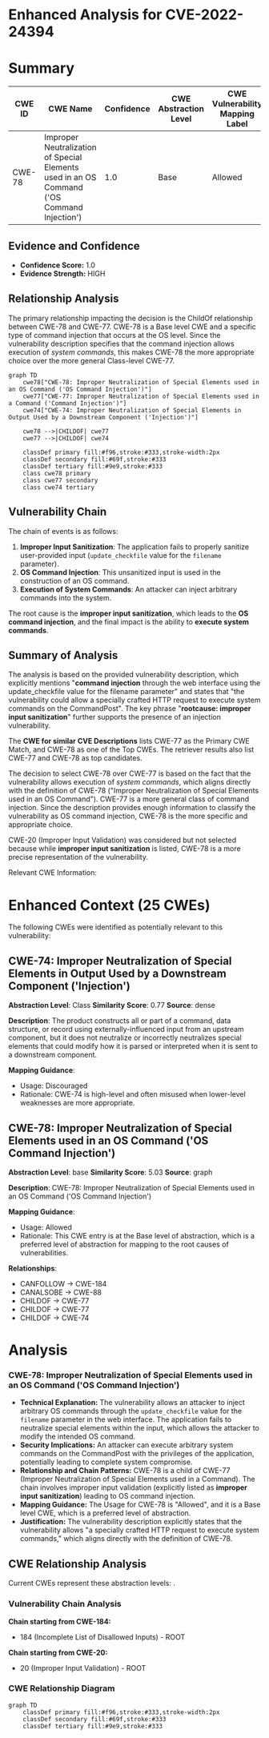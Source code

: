 # Enhanced Analysis for CVE-2022-24394

# Summary
| CWE ID | CWE Name | Confidence | CWE Abstraction Level | CWE Vulnerability Mapping Label | CWE-Vulnerability Mapping Notes |
|---|---|---|---|---|---|
| CWE-78 | Improper Neutralization of Special Elements used in an OS Command ('OS Command Injection') | 1.0 | Base | Allowed | Primary CWE |

## Evidence and Confidence

*   **Confidence Score:** 1.0
*   **Evidence Strength:** HIGH

## Relationship Analysis
The primary relationship impacting the decision is the ChildOf relationship between CWE-78 and CWE-77. CWE-78 is a Base level CWE and a specific type of command injection that occurs at the OS level. Since the vulnerability description specifies that the command injection allows execution of *system commands*, this makes CWE-78 the more appropriate choice over the more general Class-level CWE-77.

```mermaid
graph TD
    cwe78["CWE-78: Improper Neutralization of Special Elements used in an OS Command ('OS Command Injection')"]
    cwe77["CWE-77: Improper Neutralization of Special Elements used in a Command ('Command Injection')"]
    cwe74["CWE-74: Improper Neutralization of Special Elements in Output Used by a Downstream Component ('Injection')"]
    
    cwe78 -->|CHILDOF| cwe77
    cwe77 -->|CHILDOF| cwe74
    
    classDef primary fill:#f96,stroke:#333,stroke-width:2px
    classDef secondary fill:#69f,stroke:#333
    classDef tertiary fill:#9e9,stroke:#333
    class cwe78 primary
    class cwe77 secondary
    class cwe74 tertiary
```

## Vulnerability Chain
The chain of events is as follows:
1.  **Improper Input Sanitization**: The application fails to properly sanitize user-provided input (`update_checkfile` value for the `filename` parameter).
2.  **OS Command Injection**: This unsanitized input is used in the construction of an OS command.
3.  **Execution of System Commands**: An attacker can inject arbitrary commands into the system.

The root cause is the **improper input sanitization**, which leads to the **OS command injection**, and the final impact is the ability to **execute system commands**.

## Summary of Analysis
The analysis is based on the provided vulnerability description, which explicitly mentions "**command injection** through the web interface using the update_checkfile value for the filename parameter" and states that "the vulnerability could allow a specially crafted HTTP request to execute system commands on the CommandPost". The key phrase "**rootcause: improper input sanitization**" further supports the presence of an injection vulnerability.

The **CWE for similar CVE Descriptions** lists CWE-77 as the Primary CWE Match, and CWE-78 as one of the Top CWEs. The retriever results also list CWE-77 and CWE-78 as top candidates.

The decision to select CWE-78 over CWE-77 is based on the fact that the vulnerability allows execution of *system commands*, which aligns directly with the definition of CWE-78 ("Improper Neutralization of Special Elements used in an OS Command"). CWE-77 is a more general class of command injection. Since the description provides enough information to classify the vulnerability as OS command injection, CWE-78 is the more specific and appropriate choice.

CWE-20 (Improper Input Validation) was considered but not selected because while **improper input sanitization** is listed, CWE-78 is a more precise representation of the vulnerability.

Relevant CWE Information:

# Enhanced Context (25 CWEs)
The following CWEs were identified as potentially relevant to this vulnerability:

## CWE-74: Improper Neutralization of Special Elements in Output Used by a Downstream Component ('Injection')
**Abstraction Level**: Class
**Similarity Score**: 0.77
**Source**: dense

**Description**:
The product constructs all or part of a command, data structure, or record using externally-influenced input from an upstream component, but it does not neutralize or incorrectly neutralizes special elements that could modify how it is parsed or interpreted when it is sent to a downstream component.

**Mapping Guidance**:
- Usage: Discouraged
- Rationale: CWE-74 is high-level and often misused when lower-level weaknesses are more appropriate.

## CWE-78: Improper Neutralization of Special Elements used in an OS Command ('OS Command Injection')
**Abstraction Level**: base
**Similarity Score**: 5.03
**Source**: graph

**Description**:
CWE-78: Improper Neutralization of Special Elements used in an OS Command ('OS Command Injection')

**Mapping Guidance**:
- Usage: Allowed
- Rationale: This CWE entry is at the Base level of abstraction, which is a preferred level of abstraction for mapping to the root causes of vulnerabilities.

**Relationships**:
- CANFOLLOW -> CWE-184
- CANALSOBE -> CWE-88
- CHILDOF -> CWE-77
- CHILDOF -> CWE-77
- CHILDOF -> CWE-74

# Analysis

### CWE-78: Improper Neutralization of Special Elements used in an OS Command ('OS Command Injection')
*   **Technical Explanation:** The vulnerability allows an attacker to inject arbitrary OS commands through the `update_checkfile` value for the `filename` parameter in the web interface. The application fails to neutralize special elements within the input, which allows the attacker to modify the intended OS command.
*   **Security Implications:** An attacker can execute arbitrary system commands on the CommandPost with the privileges of the application, potentially leading to complete system compromise.
*   **Relationship and Chain Patterns:** CWE-78 is a child of CWE-77 (Improper Neutralization of Special Elements used in a Command). The chain involves improper input validation (explicitly listed as **improper input sanitization**) leading to OS command injection.
*   **Mapping Guidance:** The Usage for CWE-78 is "Allowed", and it is a Base level CWE, which is a preferred level of abstraction.
*   **Justification:** The vulnerability description explicitly states that the vulnerability allows "a specially crafted HTTP request to execute system commands," which aligns directly with the definition of CWE-78.


## CWE Relationship Analysis

Current CWEs represent these abstraction levels: .


### Vulnerability Chain Analysis

**Chain starting from CWE-184:**
- 184 (Incomplete List of Disallowed Inputs) - ROOT


**Chain starting from CWE-20:**
- 20 (Improper Input Validation) - ROOT



### CWE Relationship Diagram

```mermaid
graph TD
    classDef primary fill:#f96,stroke:#333,stroke-width:2px
    classDef secondary fill:#69f,stroke:#333
    classDef tertiary fill:#9e9,stroke:#333
```